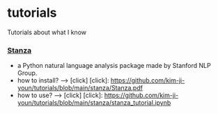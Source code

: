 # tutorials
Tutorials about what I know

### [Stanza]
[Stanza]: https://github.com/kim-ji-youn/tutorials/blob/main/stanza

* a Python natural language analysis package made by Stanford NLP Group.
* how to install? --> [click]
[click]: https://github.com/kim-ji-youn/tutorials/blob/main/stanza/Stanza.pdf
* how to use? --> [click]
[click]: https://github.com/kim-ji-youn/tutorials/blob/main/stanza/stanza_tutorial.ipynb

